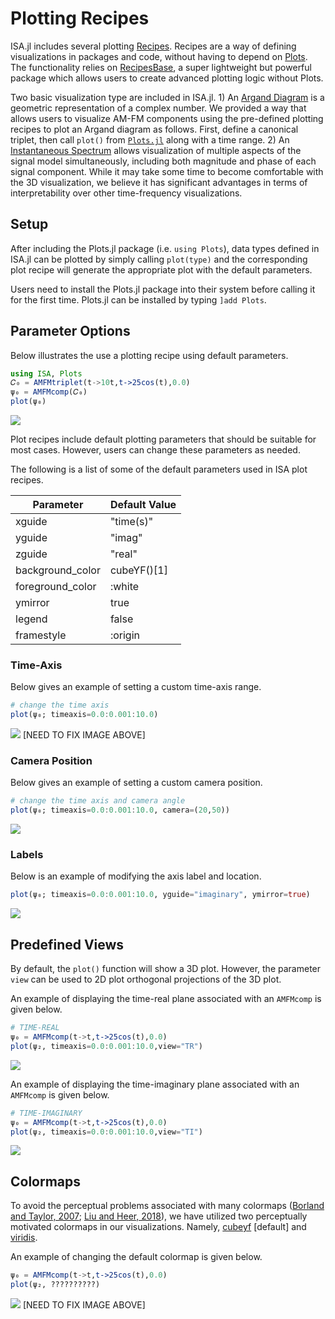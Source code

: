 # Plotting Recipes

ISA.jl includes several plotting [Recipes](https://docs.juliaplots.org/latest/recipes/). Recipes are a way of defining visualizations in packages and code, without having to depend on [Plots](http://docs.juliaplots.org/latest/). The functionality relies on [RecipesBase](http://juliaplots.org/RecipesBase.jl/stable/), a super lightweight but powerful package which allows users to create advanced plotting logic without Plots.

Two basic visualization type are included in ISA.jl.
    1) An [Argand Diagram](https://mathworld.wolfram.com/ArgandDiagram.html) is a geometric representation of a complex number. We provided a way that allows users to visualize AM-FM components using the pre-defined plotting recipes to plot an Argand diagram as follows. First, define a canonical triplet, then call `plot()` from [`Plots.jl`](http://docs.juliaplots.org/latest/)  along with a time range.
    2) An [Instantaneous Spectrum](https://web.nmsu.edu/~spsandov/ISA/literature.html#openModal1) allows visualization of multiple aspects of the signal model simultaneously, including both magnitude and phase of each signal component. While it may take some time to become comfortable with the 3D visualization, we believe it has significant advantages in terms of interpretability over other time-frequency visualizations.


## Setup
After including the Plots.jl package (i.e. `using Plots`), data types defined in ISA.jl can be plotted by simply calling `plot(type)` and the corresponding plot recipe will generate the appropriate plot with the default parameters.

Users need to install the Plots.jl package into their system before calling it for the first time. Plots.jl can be installed by typing `]add Plots`.


## Parameter Options
Below illustrates the use a plotting recipe using default parameters.
```julia
using ISA, Plots
𝐶₀ = AMFMtriplet(t->10t,t->25cos(t),0.0)
ψ₀ = AMFMcomp(𝐶₀)
plot(ψ₀)
```
![](https://raw.githubusercontent.com/NMSU-ISA/ISA/master/docs/src/assets/default1.png)

Plot recipes include default plotting parameters that should be suitable for most cases. However, users can change these parameters as needed.

The following is a list of some of the default parameters used in ISA plot recipes.

| Parameter        | Default Value |
| ------           | ------        |
| xguide           | "time(s)"     |
| yguide           | "imag"        |
| zguide           | "real"        |
| background_color | cubeYF()[1]   |
| foreground_color | :white        |
| ymirror          | true          |
| legend           | false         |
| framestyle       | :origin       |

### Time-Axis
Below gives an example of setting a custom time-axis range.
```julia
# change the time axis
plot(ψ₀; timeaxis=0.0:0.001:10.0)
```
![](https://raw.githubusercontent.com/NMSU-ISA/ISA/master/docs/src/assets/costum1.png)
[NEED TO FIX IMAGE ABOVE]

### Camera Position
Below gives an example of setting a custom camera position.
```julia
# change the time axis and camera angle
plot(ψ₀; timeaxis=0.0:0.001:10.0, camera=(20,50))
```
![](https://raw.githubusercontent.com/NMSU-ISA/ISA/master/docs/src/assets/costum1.png)

### Labels
Below is an example of modifying the axis label and location.
```julia
plot(ψ₀; timeaxis=0.0:0.001:10.0, yguide="imaginary", ymirror=true)
```
![](https://raw.githubusercontent.com/NMSU-ISA/ISA/master/docs/src/assets/costum2.png)


## Predefined Views
By default, the `plot()` function will show a 3D plot. However, the parameter `view` can be used to 2D plot orthogonal projections of the 3D plot.

An example of displaying the time-real plane associated with an `AMFMcomp` is given below.
```julia
# TIME-REAL
ψ₀ = AMFMcomp(t->t,t->25cos(t),0.0)
plot(ψ₂, timeaxis=0.0:0.001:10.0,view="TR")
```
![](https://raw.githubusercontent.com/NMSU-ISA/ISA/master/docs/src/assets/TRview.png)

An example of displaying the time-imaginary plane associated with an `AMFMcomp` is given below.
```julia
# TIME-IMAGINARY
ψ₀ = AMFMcomp(t->t,t->25cos(t),0.0)
plot(ψ₂, timeaxis=0.0:0.001:10.0,view="TI")
```
![](https://raw.githubusercontent.com/NMSU-ISA/ISA/master/docs/src/assets/TIview.png)




## Colormaps
To avoid the perceptual problems associated with many colormaps ([Borland and Taylor, 2007](https://ieeexplore.ieee.org/document/4118486); [Liu and Heer, 2018](https://dl.acm.org/doi/10.1145/3173574.3174172)), we have utilized two perceptually motivated colormaps in our visualizations. Namely, [cubeyf](https://mycarta.wordpress.com/2013/02/21/perceptual-rainbow-palette-the-method/) [default] and [viridis](https://www.youtube.com/watch?v=xAoljeRJ3lU).

An example of changing the default colormap is given below.
```julia
ψ₀ = AMFMcomp(t->t,t->25cos(t),0.0)
plot(ψ₂, ??????????)
```
![](https://raw.githubusercontent.com/NMSU-ISA/ISA/master/docs/src/assets/TIview.png)
[NEED TO FIX IMAGE ABOVE]
